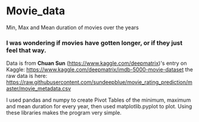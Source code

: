 # Movie_data
Min, Max and Mean duration of movies over the years

### I was wondering if movies have gotten longer, or if they just feel that way.

Data is from **Chuan Sun** (https://www.kaggle.com/deepmatrix)'s entry on Kaggle: https://www.kaggle.com/deepmatrix/imdb-5000-movie-dataset
  the raw data is here: https://raw.githubusercontent.com/sundeepblue/movie_rating_prediction/master/movie_metadata.csv

I used pandas and numpy to create Pivot Tables of the minimum, maximum and mean duration for every year, then used matplotlib.pyplot to plot. Using these libraries makes the program very simple.
